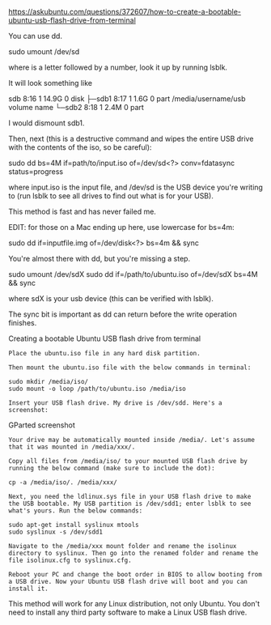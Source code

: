 

https://askubuntu.com/questions/372607/how-to-create-a-bootable-ubuntu-usb-flash-drive-from-terminal

You can use dd.

 sudo umount /dev/sd<?><?>  

where <?><?> is a letter followed by a number, look it up by running lsblk.

It will look something like

sdb      8:16   1  14.9G  0 disk 
├─sdb1   8:17   1   1.6G  0 part /media/username/usb volume name
└─sdb2   8:18   1   2.4M  0 part 

I would dismount sdb1.

Then, next (this is a destructive command and wipes the entire USB drive with the contents of the iso, so be careful):

 sudo dd bs=4M if=path/to/input.iso of=/dev/sd<?> conv=fdatasync  status=progress

where input.iso is the input file, and /dev/sd<?> is the USB device you're writing to (run lsblk to see all drives to find out what <?> is for your USB).

This method is fast and has never failed me.

EDIT: for those on a Mac ending up here, use lowercase for bs=4m:

sudo dd if=inputfile.img of=/dev/disk<?> bs=4m && sync





You're almost there with dd, but you're missing a step.

sudo umount /dev/sdX
sudo dd if=/path/to/ubuntu.iso of=/dev/sdX bs=4M && sync

where sdX is your usb device (this can be verified with lsblk).

The sync bit is important as dd can return before the write operation finishes.




Creating a bootable Ubuntu USB flash drive from terminal

    Place the ubuntu.iso file in any hard disk partition.

    Then mount the ubuntu.iso file with the below commands in terminal:

    sudo mkdir /media/iso/
    sudo mount -o loop /path/to/ubuntu.iso /media/iso

    Insert your USB flash drive. My drive is /dev/sdd. Here's a screenshot:

GParted screenshot

    Your drive may be automatically mounted inside /media/. Let's assume that it was mounted in /media/xxx/.

    Copy all files from /media/iso/ to your mounted USB flash drive by running the below command (make sure to include the dot):

    cp -a /media/iso/. /media/xxx/

    Next, you need the ldlinux.sys file in your USB flash drive to make the USB bootable. My USB partition is /dev/sdd1; enter lsblk to see what's yours. Run the below commands:

    sudo apt-get install syslinux mtools
    sudo syslinux -s /dev/sdd1

    Navigate to the /media/xxx mount folder and rename the isolinux directory to syslinux. Then go into the renamed folder and rename the file isolinux.cfg to syslinux.cfg.

    Reboot your PC and change the boot order in BIOS to allow booting from a USB drive. Now your Ubuntu USB flash drive will boot and you can install it.

This method will work for any Linux distribution, not only Ubuntu. You don't need to install any third party software to make a Linux USB flash drive.


